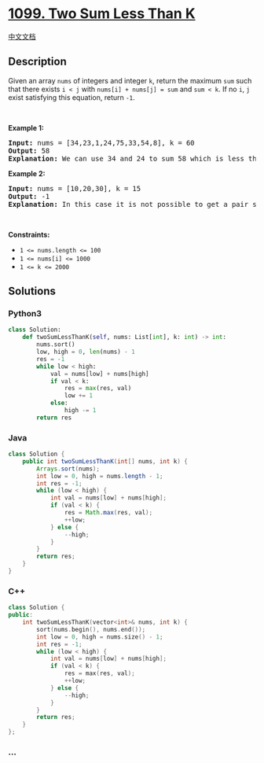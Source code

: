 # [1099. Two Sum Less Than K](https://leetcode.com/problems/two-sum-less-than-k)

[中文文档](/solution/1000-1099/1099.Two%20Sum%20Less%20Than%20K/README.md)

## Description

<p>Given an array <code>nums</code> of integers and&nbsp;integer <code>k</code>, return the maximum <code>sum</code> such that there exists <code>i &lt; j</code> with <code>nums[i] + nums[j] = sum</code> and <code>sum &lt; k</code>. If no <code>i</code>, <code>j</code> exist satisfying this equation, return <code>-1</code>.</p>

<p>&nbsp;</p>
<p><strong class="example">Example 1:</strong></p>

<pre>
<strong>Input:</strong> nums = [34,23,1,24,75,33,54,8], k = 60
<strong>Output:</strong> 58
<strong>Explanation: </strong>We can use 34 and 24 to sum 58 which is less than 60.
</pre>

<p><strong class="example">Example 2:</strong></p>

<pre>
<strong>Input:</strong> nums = [10,20,30], k = 15
<strong>Output:</strong> -1
<strong>Explanation: </strong>In this case it is not possible to get a pair sum less that 15.
</pre>

<p>&nbsp;</p>
<p><strong>Constraints:</strong></p>

<ul>
	<li><code>1 &lt;= nums.length &lt;= 100</code></li>
	<li><code>1 &lt;= nums[i] &lt;= 1000</code></li>
	<li><code>1 &lt;= k &lt;= 2000</code></li>
</ul>

## Solutions

<!-- tabs:start -->

### **Python3**

```python
class Solution:
    def twoSumLessThanK(self, nums: List[int], k: int) -> int:
        nums.sort()
        low, high = 0, len(nums) - 1
        res = -1
        while low < high:
            val = nums[low] + nums[high]
            if val < k:
                res = max(res, val)
                low += 1
            else:
                high -= 1
        return res
```

### **Java**

```java
class Solution {
    public int twoSumLessThanK(int[] nums, int k) {
        Arrays.sort(nums);
        int low = 0, high = nums.length - 1;
        int res = -1;
        while (low < high) {
            int val = nums[low] + nums[high];
            if (val < k) {
                res = Math.max(res, val);
                ++low;
            } else {
                --high;
            }
        }
        return res;
    }
}
```

### **C++**

```cpp
class Solution {
public:
    int twoSumLessThanK(vector<int>& nums, int k) {
        sort(nums.begin(), nums.end());
        int low = 0, high = nums.size() - 1;
        int res = -1;
        while (low < high) {
            int val = nums[low] + nums[high];
            if (val < k) {
                res = max(res, val);
                ++low;
            } else {
                --high;
            }
        }
        return res;
    }
};
```

### **...**

```

```

<!-- tabs:end -->
